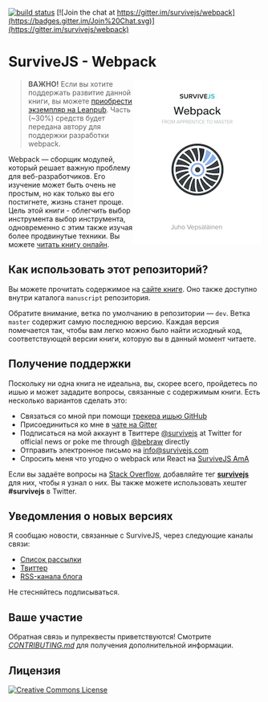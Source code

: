 [![build status](https://secure.travis-ci.org/survivejs/webpack-book.svg)](https://secure.travis-ci.org/survivejs/webpack-book) [![Join the chat at https://gitter.im/survivejs/webpack](https://badges.gitter.im/Join%20Chat.svg)](https://gitter.im/survivejs/webpack)

# SurviveJS - Webpack

<img align="right" width="255" height="329" src="manuscript/images/title_page_small.png" />

> **ВАЖНО!** Если вы хотите поддержать развитие данной книги, вы можете [приобрести экземпляр на Leanpub](https://leanpub.com/survivejs-webpack). Часть (~30%) средств будет передана автору для поддержки разработки webpack.

Webpack — сборщик модулей, который решает важную проблему для веб-разработчиков. Его изучение может быть очень не простым, но как только вы его постигнете, жизнь станет проще. Цель этой книги - облегчить выбор инструмента выбор инструмента, одновременно с этим также изучая более продвинутые техники. Вы можете [читать книгу онлайн](https://survivejs.com/webpack/introduction/).

## Как использовать этот репозиторий?

Вы можете прочитать содержимое на [сайте книге](https://survivejs.com/webpack/introduction/). Оно также доступно внутри каталога `manuscript` репозитория.

Обратите внимание, ветка по умолчанию в репозитории — `dev`. Ветка `master` содержит самую последнюю версию. Каждая версия помечается так, чтобы вам легко можно было найти исходный код, соответствующей версии книги, которую вы в данный момент читаете. 

## Получение поддержки

Поскольку ни одна книга не идеальна, вы, скорее всего, пройдетесь по ишью и может зададите вопросы, связанные с содержимым книги. Есть несколько вариантов сделать это:

* Связаться со мной при помощи [трекера ишью GitHub](https://github.com/survivejs/webpack/issues)
* Присоединиться ко мне в [чате на Gitter](https://gitter.im/survivejs/webpack)
* Подписаться на мой аккаунт в Твиттере [@survivejs](https://twitter.com/survivejs) at Twitter for official news or poke me through [@bebraw](https://twitter.com/bebraw) directly
* Отправить электронное письмо на [info@survivejs.com](mailto:info@survivejs.com)
* Спросить меня что угодно о webpack или React на [SurviveJS AmA](https://github.com/survivejs/ama/issues)

Если вы задаёте вопросы на [Stack Overflow](https://stackoverflow.com/search?q=survivejs), добавляйте тег [**survivejs**](https://stackoverflow.com/questions/tagged/survivejs) для них, чтобы я узнал о них. Вы также можете использовать хештег **#survivejs** в Twitter.

## Уведомления о новых версиях

Я сообщаю новости, связанные с SurviveJS, через следующие каналы связи:

* [Список рассылки](https://eepurl.com/bth1v5)
* [Твиттер](https://twitter.com/survivejs)
* [RSS-канала блога](https://survivejs.com/atom.xml)

Не стесняйтесь подписываться.

## Ваше участие

Обратная связь и пулреквесты приветствуются! Смотрите [*CONTRIBUTING.md*](CONTRIBUTING.md) для получения дополнительной информации.

## Лицензия

<a rel="license" href="https://creativecommons.org/licenses/by-nc-nd/3.0/"><img alt="Creative Commons License" style="border-width:0" src="https://i.creativecommons.org/l/by-nc-nd/3.0/88x31.png" /></a>
